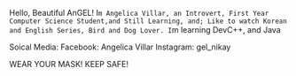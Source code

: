 Hello, Beautiful AnGEL!
I`m Angelica Villar, an Introvert, First Year Computer Science Student,and Still Learning, and;
Like to watch Korean and English Series, Bird and Dog Lover.
I`m learning DevC++, and Java

Soical Media:
Facebook: Angelica Villar
Instagram: gel_nikay

WEAR YOUR MASK! KEEP SAFE!
